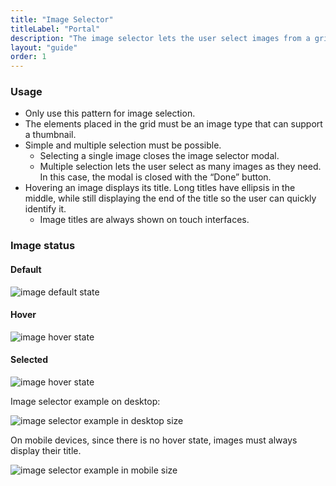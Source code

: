 ```yaml
---
title: "Image Selector"
titleLabel: "Portal"
description: "The image selector lets the user select images from a grid, prioritizing over other metadata."
layout: "guide"
order: 1
---
```




### Usage

* Only use this pattern for image selection.
* The elements placed in the grid must be an image type that can support a thumbnail.
* Simple and multiple selection must be possible.
    * Selecting a single image closes the image selector modal.
    * Multiple selection lets the user select as many images as they need. In this case, the modal is closed with the “Done” button.
* Hovering an image displays its title. Long titles have ellipsis in the middle, while still displaying the end of the title so the user can quickly identify it.
    * Image titles are always shown on touch interfaces.


### Image status

#### Default

![image default state](../../../images/ImageSelectorImageDefault.jpg)

#### Hover

![image hover state](../../../images/ImageSelectorImageHover.jpg)

#### Selected

![image hover state](../../../images/ImageSelectorImageSelected.jpg)

Image selector example on desktop:

![image selector example in desktop size](../../../images/ImageSelector.jpg)

On mobile devices, since there is no hover state, images must always display their title.

![image selector example in mobile size](../../../images/ImageSelectorMobile.jpg)

